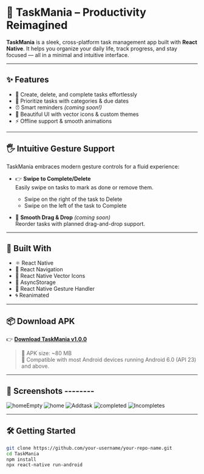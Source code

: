 # 🚀 TaskMania – Productivity Reimagined

**TaskMania** is a sleek, cross-platform task management app built with **React Native**. It helps you organize your daily life, track progress, and stay focused — all in a minimal and intuitive interface.

---

## ✨ Features

- 📝 Create, delete, and complete tasks effortlessly  
- 📅 Prioritize tasks with categories & due dates  
- ⏰ Smart reminders *(coming soon!)*  
- 🎨 Beautiful UI with vector icons & custom themes  
- ⚡ Offline support & smooth animations  

---

## 🖐️ Intuitive Gesture Support

TaskMania embraces modern gesture controls for a fluid experience:

- 👉 **Swipe to Complete/Delete**  
  Easily swipe on tasks to mark as done or remove them.
  - Swipe on the right of the task to Delete
  - Swipe on the left of the task to Complete

- 🔄 **Smooth Drag & Drop** *(coming soon)*  
  Reorder tasks with planned drag-and-drop support.

---

## 📱 Built With

- ⚛️ React Native
- 🧭 React Navigation
- 🎨 React Native Vector Icons
- 💾 AsyncStorage
- 🤌 React Native Gesture Handler
- 🌀 Reanimated

---

## 📦 Download APK

👉 [**Download TaskMania v1.0.0**](https://github.com/AbotulaKarthik/TaskMania/releases/download/v1.0.0/TaskMania-v1.0.0.apk)

> 📁 APK size: ~80 MB  
> 📌 Compatible with most Android devices running Android 6.0 (API 23) and above.

---

## 📸 Screenshots --------

![homeEmpty](https://github.com/user-attachments/assets/6476645c-c5f2-4ff8-ba28-9f1082f35f22)
![home](https://github.com/user-attachments/assets/a02d54a1-d6f5-4971-8f79-466e671f9a2f)
![Addtask](https://github.com/user-attachments/assets/caa268be-2dcb-4407-ae48-8079e269a619)
![completed](https://github.com/user-attachments/assets/3d1589ca-1600-4d3d-b1d8-f08468be1b29)
![Incompletes](https://github.com/user-attachments/assets/2aa5f43b-7a0a-4b4c-a3a1-e818a6354047)

---

## 🛠️ Getting Started

```bash
git clone https://github.com/your-username/your-repo-name.git
cd TaskMania
npm install
npx react-native run-android
